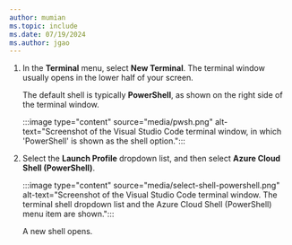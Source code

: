 ```yaml
---
author: mumian
ms.topic: include
ms.date: 07/19/2024
ms.author: jgao
---
```

1. In the **Terminal** menu, select **New Terminal**. The terminal window usually opens in the lower half of your screen.

   The default shell is typically **PowerShell**, as shown on the right side of the terminal window.

    :::image type="content" source="media/pwsh.png" alt-text="Screenshot of the Visual Studio Code terminal window, in which 'PowerShell' is shown as the shell option.":::

1. Select the **Launch Profile** dropdown list, and then select **Azure Cloud Shell (PowerShell)**.

    :::image type="content" source="media/select-shell-powershell.png" alt-text="Screenshot of the Visual Studio Code terminal window. The terminal shell dropdown list and the Azure Cloud Shell (PowerShell) menu item are shown.":::

   A new shell opens.
